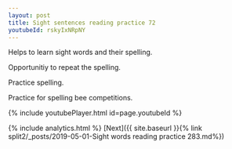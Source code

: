 ```yaml
---
layout: post
title: Sight sentences reading practice 72
youtubeId: rskyIxNRpNY
---
```

 
 
Helps to learn sight words and their spelling.

Opportunitiy to repeat the spelling. 

Practice spelling. 
 
Practice for spelling bee competitions. 
 
{% include youtubePlayer.html id=page.youtubeId %}
 
 
{% include analytics.html %} 
[Next]({{ site.baseurl }}{% link  split2/_posts/2019-05-01-Sight words reading practice 283.md%})
 
